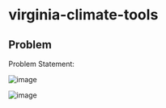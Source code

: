 # virginia-climate-tools

## Problem

Problem Statement: 
 
![image](https://github.com/D-Schecht/virginia-climate-tools/assets/91809730/f08d1a56-9844-4f30-8974-94f31c854730)

![image](https://github.com/D-Schecht/virginia-climate-tools/assets/91809730/d81339aa-023d-4f0d-b647-8dfb9b51e1a7)




